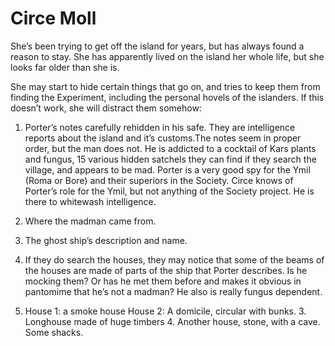# Circe Moll

She’s been trying to get off the island for years, but has always found a reason to stay. She has apparently lived on the island her whole life, but she looks far older than she is.

She may start to hide certain things that go on, and tries to keep them from finding the Experiment, including the personal hovels of the islanders. If this doesn’t work, she will distract them somehow:

1.  Porter’s notes carefully rehidden in his safe. They are intelligence reports about the island and it’s customs.The notes seem in proper order, but the man does not. He is addicted to a cocktail of Kars plants and fungus, 15 various hidden satchels they can find if they search the village, and appears to be mad. Porter is a very good spy for the Ymil (Roma or Bore) and their superiors in the Society. Circe knows of Porter’s role for the Ymil, but not anything of the Society project. He is there to whitewash intelligence.
    
2.  Where the madman came from.
    
3.  The ghost ship’s description and name.
    
4.  If they do search the houses, they may notice that some of the beams of the houses are made of parts of the ship that Porter describes. Is he mocking them? Or has he met them before and makes it obvious in pantomime that he’s not a madman? He also is really fungus dependent.
    
5.  House 1: a smoke house House 2: A domicile, circular with bunks. 3. Longhouse made of huge timbers 4. Another house, stone, with a cave. Some shacks.